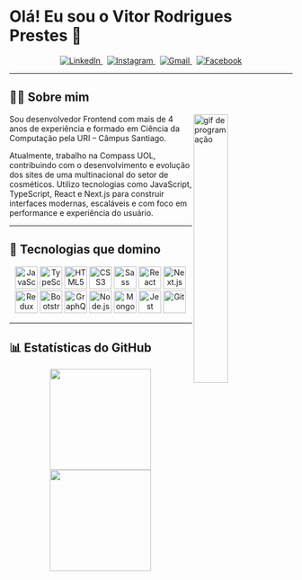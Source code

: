 # Olá! Eu sou o Vitor Rodrigues Prestes 👋

[comment]: <> (ÁREA DE CONTATO)
<p align="center">
  <a href="https://www.linkedin.com/in/prestesvitor">
    <img src="https://img.shields.io/badge/LinkedIn-Vitor%20Prestes-0A66C2?style=flat&logo=linkedin&logoColor=white" alt="LinkedIn" />
  </a>
  &nbsp;
  <a href="https://www.instagram.com/vitorprestez/">
    <img src="https://img.shields.io/badge/Instagram-@vitorprestez_-E4405F?style=flat&logo=instagram&logoColor=white" alt="Instagram" />
  </a>
  &nbsp;
  <a href="mailto:vitorprestesdev@gmail.com">
    <img src="https://img.shields.io/badge/Gmail-vitorprestesdev@gmail.com-D14836?style=flat&logo=gmail&logoColor=white" alt="Gmail" />
  </a>
  &nbsp;
  <a href="https://www.facebook.com/vitorprestez/">
    <img src="https://img.shields.io/badge/Facebook-Vitor%20Prestes-1877F2?style=flat&logo=facebook&logoColor=white" alt="Facebook" />
  </a>
</p>


---

## 👨‍💻 Sobre mim

<img align="right" width="35%" src="https://raw.githubusercontent.com/gist/patevs/b007a0e98fb216438d4cbf559fac4166/raw/88f20c9d749d756be63f22b09f3c4ac570bc5101/programming.gif" alt="gif de programação">

Sou desenvolvedor Frontend com mais de 4 anos de experiência e formado em Ciência da Computação pela URI – Câmpus Santiago.

Atualmente, trabalho na Compass UOL, contribuindo com o desenvolvimento e evolução dos sites de uma multinacional do setor de cosméticos. Utilizo tecnologias como JavaScript, TypeScript, React e Next.js para construir interfaces modernas, escaláveis e com foco em performance e experiência do usuário.

---

## 🚀 Tecnologias que domino

<div>
  <p align="center">
    <img width="40" src="https://cdn.jsdelivr.net/gh/devicons/devicon/icons/javascript/javascript-plain.svg" alt="JavaScript" />
    <img width="40" src="https://cdn.jsdelivr.net/gh/devicons/devicon/icons/typescript/typescript-plain.svg" alt="TypeScript" />
    <img width="40" src="https://cdn.jsdelivr.net/gh/devicons/devicon/icons/html5/html5-plain-wordmark.svg" alt="HTML5" />
    <img width="40" src="https://cdn.jsdelivr.net/gh/devicons/devicon/icons/css3/css3-plain-wordmark.svg" alt="CSS3" />
    <img width="40" src="https://cdn.jsdelivr.net/gh/devicons/devicon/icons/sass/sass-original.svg" alt="Sass" />
    <img width="40" src="https://cdn.jsdelivr.net/gh/devicons/devicon/icons/react/react-original.svg" alt="React" />
    <img width="40" src="https://cdn.jsdelivr.net/gh/devicons/devicon/icons/nextjs/nextjs-original.svg" alt="Next.js" />
    <img width="40" src="https://cdn.jsdelivr.net/gh/devicons/devicon/icons/redux/redux-original.svg" alt="Redux" />
    <img width="40" src="https://cdn.jsdelivr.net/gh/devicons/devicon/icons/bootstrap/bootstrap-plain.svg" alt="Bootstrap" />
    <img width="40" src="https://cdn.jsdelivr.net/gh/devicons/devicon/icons/graphql/graphql-plain.svg" alt="GraphQL" />
    <img width="40" src="https://cdn.jsdelivr.net/gh/devicons/devicon/icons/nodejs/nodejs-original-wordmark.svg" alt="Node.js" />
    <img width="40" src="https://cdn.jsdelivr.net/gh/devicons/devicon/icons/mongodb/mongodb-plain-wordmark.svg" alt="MongoDB" />
    <img width="40" src="https://cdn.jsdelivr.net/gh/devicons/devicon/icons/jest/jest-plain.svg" alt="Jest" />
    <img width="40" src="https://cdn.jsdelivr.net/gh/devicons/devicon/icons/git/git-original.svg" alt="Git" />
  </p>
</div>


---

## 📊 Estatísticas do GitHub

<p align="center">
 <img height="180em" src="https://github-readme-stats.vercel.app/api?username=vitorprestez&show_icons=true&theme=tokyonight&hide_border=true"/>
 <img height="180em" src="https://github-readme-stats.vercel.app/api/top-langs/?username=vitorprestez&layout=compact&theme=tokyonight&hide_border=true"/>
</p>
